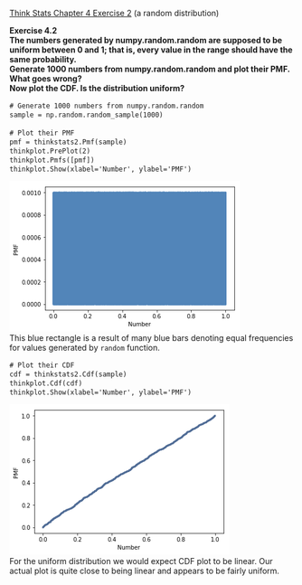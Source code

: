 [Think Stats Chapter 4 Exercise 2](http://greenteapress.com/thinkstats2/html/thinkstats2005.html#toc41) (a random distribution)

__Exercise 4.2  
The numbers generated by numpy.random.random are supposed to be uniform between 0 and 1; that is, every value in the range should have the same probability.  
Generate 1000 numbers from numpy.random.random and plot their PMF. What goes wrong?  
Now plot the CDF. Is the distribution uniform?__

```
# Generate 1000 numbers from numpy.random.random
sample = np.random.random_sample(1000)

# Plot their PMF
pmf = thinkstats2.Pmf(sample)
thinkplot.PrePlot(2)
thinkplot.Pmfs([pmf])
thinkplot.Show(xlabel='Number', ylabel='PMF')
```
![PMF of function `random`](random_pmf.png)  
This blue rectangle is a result of many blue bars  denoting equal frequencies for values generated by ```random``` function.

```
# Plot their CDF
cdf = thinkstats2.Cdf(sample)
thinkplot.Cdf(cdf)
thinkplot.Show(xlabel='Number', ylabel='PMF')
```
![CDF of function `random`](random_cdf.png)  
For the uniform distribution we would expect CDF plot to be linear. Our actual plot is quite close to being linear and appears to be fairly uniform.
